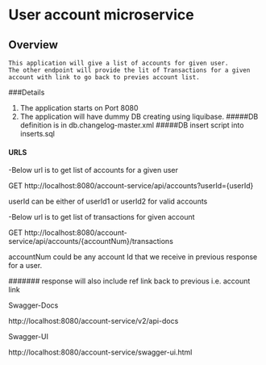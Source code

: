 # User account microservice

## Overview

    This application will give a list of accounts for given user. 
    The other endpoint will provide the lit of Transactions for a given account with link to go back to previes account list.
    
###Details

1. The application starts on Port 8080  
2. The application will have dummy DB creating using liquibase.
#####DB definition is in db.changelog-master.xml
#####DB insert script into inserts.sql

#### URLS 

-Below url is to get list of accounts for a given user

GET http://localhost:8080/account-service/api/accounts?userId={userId}

userId can be either of userId1 or userId2 for valid accounts



-Below url is to get list of transactions for given account

GET http://localhost:8080/account-service/api/accounts/{accountNum}/transactions

accountNum could be any account Id that we receive in previous response for a user.

####### response will also include ref link back to previous i.e. account link

Swagger-Docs

http://localhost:8080/account-service/v2/api-docs

Swagger-UI

http://localhost:8080/account-service/swagger-ui.html

   
    